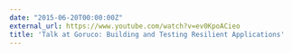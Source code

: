 ```yaml
---
date: "2015-06-20T00:00:00Z"
external_url: https://www.youtube.com/watch?v=ev0KpoACieo
title: 'Talk at Goruco: Building and Testing Resilient Applications'
---
```

